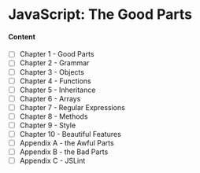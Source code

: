 # JavaScript: The Good Parts

#### Content

- [ ]  Chapter 1 - Good Parts
- [ ]  Chapter 2 - Grammar
- [ ]  Chapter 3 - Objects
- [ ]  Chapter 4 - Functions
- [ ]  Chapter 5 - Inheritance
- [ ]  Chapter 6 - Arrays
- [ ]  Chapter 7 - Regular Expressions
- [ ]  Chapter 8 - Methods
- [ ]  Chapter 9 - Style
- [ ]  Chapter 10 - Beautiful Features
- [ ]  Appendix A - the Awful Parts
- [ ]  Appendix B - the Bad Parts
- [ ]  Appendix C - JSLint